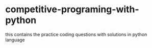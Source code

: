 # competitive-programing-with-python
this contains the practice coding questions with solutions in python language
